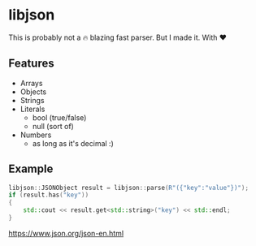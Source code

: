 # libjson

This is probably not a :fire: blazing fast parser. But I made it. With :hearts:

## Features

- Arrays
- Objects
- Strings
- Literals
  - bool (true/false)
  - null (sort of)
- Numbers
  - as long as it's decimal :) 

## Example

```cpp
libjson::JSONObject result = libjson::parse(R"({"key":"value"})");
if (result.has("key"))
{
    std::cout << result.get<std::string>("key") << std::endl;
}
```

https://www.json.org/json-en.html
